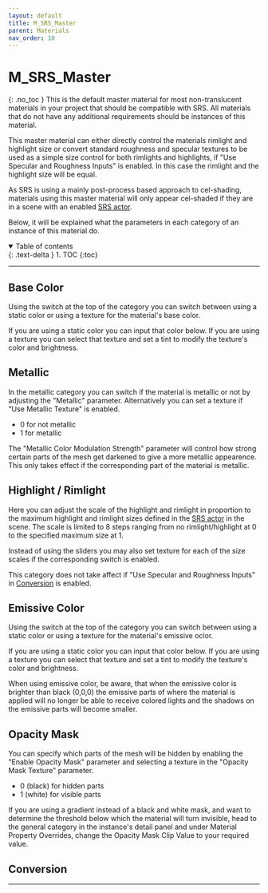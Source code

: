 ```yaml
---
layout: default
title: M_SRS_Master 
parent: Materials
nav_order: 10
---
```


# M_SRS_Master
{: .no_toc }
This is the default master material for most non-translucent materials in your project that should be compatible with SRS. All materials that do not have any additional requirements should be instances of this material.

This master material can either directly control the materials rimlight and highlight size or convert standard roughness and specular textures to be used as a simple size control for both rimlights and highlights, if "Use Specular and Roughness Inputs" is enabled. In this case the rimlight and the highlight size will be equal.

As SRS is using a mainly post-process based approach to cel-shading, materials using this master material will only appear cel-shaded if they are in a scene with an enabled [SRS actor](../Blueprints/BP_StylizedRenderingSystem.md).

Below, it will be explained what the parameters in each category of an instance of this material do.

<details open markdown="block">
  <summary>
    Table of contents
  </summary>
  {: .text-delta }
1. TOC
{:toc}
</details>

---

## Base Color
Using the switch at the top of the  category you can switch between using a static color or using a texture for the material's base color.

If you are using a static color you can input that color below.
If you are using a texture you can select that texture and set a tint to modify the texture's color and brightness.

## Metallic
In the metallic category you can switch if the material is metallic or not by adjusting the "Metallic" parameter. Alternatively you can set a texture if "Use Metallic Texture" is enabled.

- 0 for not metallic
- 1 for metallic

The "Metallic Color Modulation Strength" parameter will control how strong certain parts of the mesh get darkened to give a more metallic appearence. This only takes effect if the corresponding part of the material is metallic.

## Highlight / Rimlight
Here you can adjust the scale of the highlight and rimlight in proportion to the maximum highlight and rimlight sizes defined in the [SRS actor](../Blueprints/BP_StylizedRenderingSystem.md) in the scene. The scale is limited to 8 steps ranging from no rimlight/highlight at 0 to the specified maximum size at 1.

Instead of using the sliders you may also set texture for each of the size scales if the corresponding switch is enabled.

This category does not take affect if "Use Specular and Roughness Inputs" in [Conversion](#conversion) is enabled.

## Emissive Color
Using the switch at the top of the  category you can switch between using a static color or using a texture for the material's emissive oclor.

If you are using a static color you can input that color below.
If you are using a texture you can select that texture and set a tint to modify the texture's color and brightness.

When using emissive color, be aware, that when the emissive color is brighter than black (0,0,0) the emissive parts of where the material is applied will no longer be able to receive colored lights and the shadows on the emissive parts will become smaller.

## Opacity Mask
You can specify which parts of the mesh will be hidden by enabling the "Enable Opacity Mask" parameter and selecting a texture in the "Opacity Mask Texture" parameter.
- 0 (black) for hidden parts
- 1 (white) for visible parts

If you are using a gradient instead of a black and white mask, and want to determine the threshold below which the material will turn invisible, head to the general category in the instance's detail panel and under Material Property Overrides, change the Opacity Mask Clip Value to your required value.

## Conversion
---
